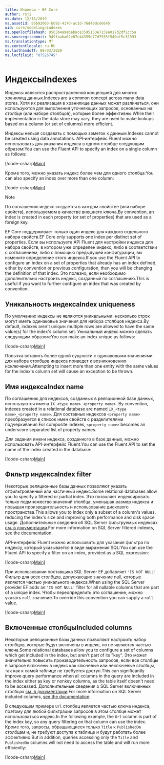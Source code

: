 ```yaml
---
title: Индексы — EF Core
author: roji
ms.date: 12/16/2019
ms.assetid: 85b92003-b692-417d-ac1d-76d40dce664b
uid: core/modeling/indexes
ms.openlocfilehash: 9565b499ababace3595153e7159e017d2df1cc5a
ms.sourcegitcommit: 949faaba02e07e44359e77d7935f540af5c32093
ms.translationtype: MT
ms.contentlocale: ru-RU
ms.lasthandoff: 08/03/2020
ms.locfileid: "87526749"
---
```

# <a name="indexes"></a><span data-ttu-id="22242-102">Индексы</span><span class="sxs-lookup"><span data-stu-id="22242-102">Indexes</span></span>

<span data-ttu-id="22242-103">Индексы являются распространенной концепцией для многих хранилищ данных.</span><span class="sxs-lookup"><span data-stu-id="22242-103">Indexes are a common concept across many data stores.</span></span> <span data-ttu-id="22242-104">Хотя их реализация в хранилище данных может различаться, они используются для выполнения уточняющих запросов, основанных на столбце (или наборе столбцов), которые более эффективны.</span><span class="sxs-lookup"><span data-stu-id="22242-104">While their implementation in the data store may vary, they are used to make lookups based on a column (or set of columns) more efficient.</span></span>

<span data-ttu-id="22242-105">Индексы нельзя создавать с помощью заметок к данным.</span><span class="sxs-lookup"><span data-stu-id="22242-105">Indexes cannot be created using data annotations.</span></span> <span data-ttu-id="22242-106">API-интерфейс Fluent можно использовать для указания индекса в одном столбце следующим образом:</span><span class="sxs-lookup"><span data-stu-id="22242-106">You can use the Fluent API to specify an index on a single column as follows:</span></span>

[!code-csharp[Main](../../../samples/core/Modeling/FluentAPI/Index.cs?name=Index&highlight=4)]

<span data-ttu-id="22242-107">Кроме того, можно указать индекс более чем для одного столбца:</span><span class="sxs-lookup"><span data-stu-id="22242-107">You can also specify an index over more than one column:</span></span>

[!code-csharp[Main](../../../samples/core/Modeling/FluentAPI/IndexComposite.cs?name=Composite&highlight=4)]

> [!NOTE]
> <span data-ttu-id="22242-108">По соглашению индекс создается в каждом свойстве (или наборе свойств), используемом в качестве внешнего ключа.</span><span class="sxs-lookup"><span data-stu-id="22242-108">By convention, an index is created in each property (or set of properties) that are used as a foreign key.</span></span>
>
> <span data-ttu-id="22242-109">EF Core поддерживает только один индекс для каждого отдельного набора свойств.</span><span class="sxs-lookup"><span data-stu-id="22242-109">EF Core only supports one index per distinct set of properties.</span></span> <span data-ttu-id="22242-110">Если вы используете API Fluent для настройки индекса для набора свойств, в котором уже определен индекс, либо в соответствии с соглашением, либо с помощью предыдущей конфигурации, вы измените определение этого индекса.</span><span class="sxs-lookup"><span data-stu-id="22242-110">If you use the Fluent API to configure an index on a set of properties that already has an index defined, either by convention or previous configuration, then you will be changing the definition of that index.</span></span> <span data-ttu-id="22242-111">Это полезно, если необходимо дополнительно настроить индекс, созданный по соглашению.</span><span class="sxs-lookup"><span data-stu-id="22242-111">This is useful if you want to further configure an index that was created by convention.</span></span>

## <a name="index-uniqueness"></a><span data-ttu-id="22242-112">Уникальность индекса</span><span class="sxs-lookup"><span data-stu-id="22242-112">Index uniqueness</span></span>

<span data-ttu-id="22242-113">По умолчанию индексы не являются уникальными: несколько строк могут иметь одинаковые значения для набора столбцов индекса.</span><span class="sxs-lookup"><span data-stu-id="22242-113">By default, indexes aren't unique: multiple rows are allowed to have the same value(s) for the index's column set.</span></span> <span data-ttu-id="22242-114">Уникальный индекс можно сделать следующим образом:</span><span class="sxs-lookup"><span data-stu-id="22242-114">You can make an index unique as follows:</span></span>

[!code-csharp[Main](../../../samples/core/Modeling/FluentAPI/IndexUnique.cs?name=IndexUnique&highlight=5)]

<span data-ttu-id="22242-115">Попытка вставить более одной сущности с одинаковыми значениями для набора столбцов индекса приведет к возникновению исключения.</span><span class="sxs-lookup"><span data-stu-id="22242-115">Attempting to insert more than one entity with the same values for the index's column set will cause an exception to be thrown.</span></span>

## <a name="index-name"></a><span data-ttu-id="22242-116">Имя индекса</span><span class="sxs-lookup"><span data-stu-id="22242-116">Index name</span></span>

<span data-ttu-id="22242-117">По соглашению для индексов, созданных в реляционной базе данных, используются имена `IX_<type name>_<property name>` .</span><span class="sxs-lookup"><span data-stu-id="22242-117">By convention, indexes created in a relational database are named `IX_<type name>_<property name>`.</span></span> <span data-ttu-id="22242-118">Для составных индексов `<property name>` преобразуется в список имен свойств с разделителями подчеркивания.</span><span class="sxs-lookup"><span data-stu-id="22242-118">For composite indexes, `<property name>` becomes an underscore separated list of property names.</span></span>

<span data-ttu-id="22242-119">Для задания имени индекса, созданного в базе данных, можно использовать API-интерфейс Fluent.</span><span class="sxs-lookup"><span data-stu-id="22242-119">You can use the Fluent API to set the name of the index created in the database:</span></span>

[!code-csharp[Main](../../../samples/core/Modeling/FluentAPI/IndexName.cs?name=IndexName&highlight=5)]

## <a name="index-filter"></a><span data-ttu-id="22242-120">Фильтр индекса</span><span class="sxs-lookup"><span data-stu-id="22242-120">Index filter</span></span>

<span data-ttu-id="22242-121">Некоторые реляционные базы данных позволяют указать отфильтрованный или частичный индекс.</span><span class="sxs-lookup"><span data-stu-id="22242-121">Some relational databases allow you to specify a filtered or partial index.</span></span> <span data-ttu-id="22242-122">Это позволяет индексировать только подмножество значений столбца, уменьшая размер индекса и повышая производительность и использование дискового пространства.</span><span class="sxs-lookup"><span data-stu-id="22242-122">This allows you to index only a subset of a column's values, reducing the index's size and improving both performance and disk space usage.</span></span> <span data-ttu-id="22242-123">Дополнительные сведения об SQL Server фильтруемых индексах [см. в документации](/sql/relational-databases/indexes/create-filtered-indexes).</span><span class="sxs-lookup"><span data-stu-id="22242-123">For more information on SQL Server filtered indexes, [see the documentation](/sql/relational-databases/indexes/create-filtered-indexes).</span></span>

<span data-ttu-id="22242-124">API-интерфейс Fluent можно использовать для указания фильтра по индексу, который указывается в виде выражения SQL:</span><span class="sxs-lookup"><span data-stu-id="22242-124">You can use the Fluent API to specify a filter on an index, provided as a SQL expression:</span></span>

[!code-csharp[Main](../../../samples/core/Modeling/FluentAPI/IndexFilter.cs?name=IndexFilter&highlight=5)]

<span data-ttu-id="22242-125">При использовании поставщика SQL Server EF добавляет `'IS NOT NULL'` Фильтр для всех столбцов, допускающих значение null, которые являются частью уникального индекса.</span><span class="sxs-lookup"><span data-stu-id="22242-125">When using the SQL Server provider EF adds an `'IS NOT NULL'` filter for all nullable columns that are part of a unique index.</span></span> <span data-ttu-id="22242-126">Чтобы переопределить это соглашение, можно указать `null` значение.</span><span class="sxs-lookup"><span data-stu-id="22242-126">To override this convention you can supply a `null` value.</span></span>

[!code-csharp[Main](../../../samples/core/Modeling/FluentAPI/IndexNoFilter.cs?name=IndexNoFilter&highlight=6)]

## <a name="included-columns"></a><span data-ttu-id="22242-127">Включенные столбцы</span><span class="sxs-lookup"><span data-stu-id="22242-127">Included columns</span></span>

<span data-ttu-id="22242-128">Некоторые реляционные базы данных позволяют настроить набор столбцов, которые будут включены в индекс, но не являются частью ключа.</span><span class="sxs-lookup"><span data-stu-id="22242-128">Some relational databases allow you to configure a set of columns which get included in the index, but aren't part of its "key".</span></span> <span data-ttu-id="22242-129">Это может значительно повысить производительность запросов, если все столбцы в запросе включены в индекс как ключевые или неключевые столбцы, так как к самой таблице не требуется доступ.</span><span class="sxs-lookup"><span data-stu-id="22242-129">This can significantly improve query performance when all columns in the query are included in the index either as key or nonkey columns, as the table itself doesn't need to be accessed.</span></span> <span data-ttu-id="22242-130">Дополнительные сведения о SQL Server включенных столбцах [см. в документации](/sql/relational-databases/indexes/create-indexes-with-included-columns).</span><span class="sxs-lookup"><span data-stu-id="22242-130">For more information on SQL Server included columns, [see the documentation](/sql/relational-databases/indexes/create-indexes-with-included-columns).</span></span>

<span data-ttu-id="22242-131">В следующем примере `Url` столбец является частью ключа индекса, поэтому для любой фильтрации запросов в этом столбце может использоваться индекс.</span><span class="sxs-lookup"><span data-stu-id="22242-131">In the following example, the `Url` column is part of the index key, so any query filtering on that column can use the index.</span></span> <span data-ttu-id="22242-132">Кроме того, запросы, обращающиеся только `Title` к `PublishedOn` столбцам и, не требуют доступа к таблице и будут работать более эффективно:</span><span class="sxs-lookup"><span data-stu-id="22242-132">But in addition, queries accessing only the `Title` and `PublishedOn` columns will not need to access the table and will run more efficiently:</span></span>

[!code-csharp[Main](../../../samples/core/Modeling/FluentAPI/IndexInclude.cs?name=IndexInclude&highlight=5-9)]
